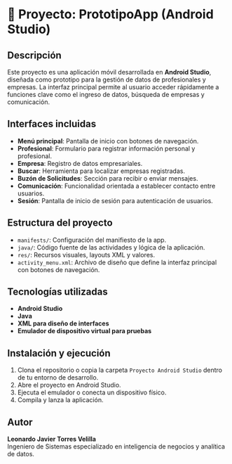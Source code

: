 
# 📱 Proyecto: PrototipoApp (Android Studio)

## Descripción

Este proyecto es una aplicación móvil desarrollada en **Android Studio**, diseñada como prototipo para la gestión de datos de profesionales y empresas. La interfaz principal permite al usuario acceder rápidamente a funciones clave como el ingreso de datos, búsqueda de empresas y comunicación.

## Interfaces incluidas

- **Menú principal**: Pantalla de inicio con botones de navegación.
- **Profesional**: Formulario para registrar información personal y profesional.
- **Empresa**: Registro de datos empresariales.
- **Buscar**: Herramienta para localizar empresas registradas.
- **Buzón de Solicitudes**: Sección para recibir o enviar mensajes.
- **Comunicación**: Funcionalidad orientada a establecer contacto entre usuarios.
- **Sesión**: Pantalla de inicio de sesión para autenticación de usuarios.

## Estructura del proyecto

- `manifests/`: Configuración del manifiesto de la app.
- `java/`: Código fuente de las actividades y lógica de la aplicación.
- `res/`: Recursos visuales, layouts XML y valores.
- `activity_menu.xml`: Archivo de diseño que define la interfaz principal con botones de navegación.

## Tecnologías utilizadas

- **Android Studio**
- **Java**
- **XML para diseño de interfaces**
- **Emulador de dispositivo virtual para pruebas**

## Instalación y ejecución

1. Clona el repositorio o copia la carpeta `Proyecto Android Studio` dentro de tu entorno de desarrollo.
2. Abre el proyecto en Android Studio.
3. Ejecuta el emulador o conecta un dispositivo físico.
4. Compila y lanza la aplicación.

## Autor

**Leonardo Javier Torres Velilla**  
Ingeniero de Sistemas especializado en inteligencia de negocios y analítica de datos.
